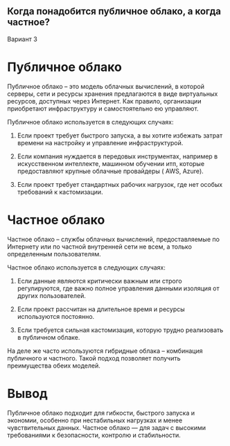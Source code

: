 ## Когда понадобится публичное облако, а когда частное?

Вариант 3

# Публичное облако

Публичное облако – это модель облачных вычислений, в которой серверы, сети и ресурсы хранения предлагаются в виде виртуальных ресурсов, доступных через Интернет. Как правило, организации приобретают инфраструктуру и самостоятельно ею управляют.

Публичное облако используется в следующих случаях: 

1. Если проект требует быстрого запуска, а вы хотите избежать затрат времени на настройку и управление инфраструктурой.

2. Если компания нуждается в передовых инструментах, например в искусственном интеллекте, машинном обучении итп, которые предоставляют крупные облачные провайдеры ( AWS, Azure).

3. Если проект требует стандартных рабочих нагрузок, где нет особых требований к кастомизации.

# Частное облако

Частное облако – службы облачных вычислений, предоставляемые по Интернету или по частной внутренней сети не всем, а только определенным пользователям.

Частное облако используется в следующих случаях: 

1. Если данные являются критически важным или строго регулируются, где важно полное управления данными изоляция от других пользователей.

2. Если проект рассчитан на длительное время и ресурсы используются постоянно.

3. Если требуется сильная кастомизация, которую трудно реализовать в публичном облаке.

На деле же часто используются гибридные облака – комбинация публичного и частного. Такой подход позволяет получить преимущества обеих моделей.

# Вывод

Публичное облако подходит для гибкости, быстрого запуска и экономии, особенно при нестабильных нагрузках и менее чувствительных данных. Частное облако — для задач с высокими требованиями к безопасности, контролю и стабильности.

